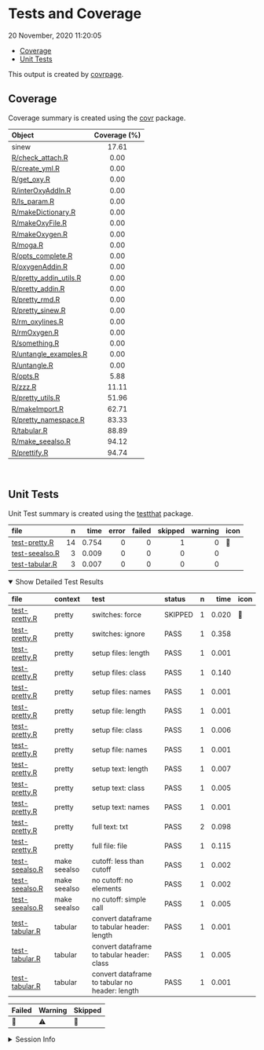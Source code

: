 Tests and Coverage
================
20 November, 2020 11:20:05

  - [Coverage](#coverage)
  - [Unit Tests](#unit-tests)

This output is created by
[covrpage](https://github.com/metrumresearchgroup/covrpage).

## Coverage

Coverage summary is created using the
[covr](https://github.com/r-lib/covr) package.

| Object                                                | Coverage (%) |
| :---------------------------------------------------- | :----------: |
| sinew                                                 |    17.61     |
| [R/check\_attach.R](../R/check_attach.R)              |     0.00     |
| [R/create\_yml.R](../R/create_yml.R)                  |     0.00     |
| [R/get\_oxy.R](../R/get_oxy.R)                        |     0.00     |
| [R/interOxyAddIn.R](../R/interOxyAddIn.R)             |     0.00     |
| [R/ls\_param.R](../R/ls_param.R)                      |     0.00     |
| [R/makeDictionary.R](../R/makeDictionary.R)           |     0.00     |
| [R/makeOxyFile.R](../R/makeOxyFile.R)                 |     0.00     |
| [R/makeOxygen.R](../R/makeOxygen.R)                   |     0.00     |
| [R/moga.R](../R/moga.R)                               |     0.00     |
| [R/opts\_complete.R](../R/opts_complete.R)            |     0.00     |
| [R/oxygenAddin.R](../R/oxygenAddin.R)                 |     0.00     |
| [R/pretty\_addin\_utils.R](../R/pretty_addin_utils.R) |     0.00     |
| [R/pretty\_addin.R](../R/pretty_addin.R)              |     0.00     |
| [R/pretty\_rmd.R](../R/pretty_rmd.R)                  |     0.00     |
| [R/pretty\_sinew.R](../R/pretty_sinew.R)              |     0.00     |
| [R/rm\_oxylines.R](../R/rm_oxylines.R)                |     0.00     |
| [R/rmOxygen.R](../R/rmOxygen.R)                       |     0.00     |
| [R/something.R](../R/something.R)                     |     0.00     |
| [R/untangle\_examples.R](../R/untangle_examples.R)    |     0.00     |
| [R/untangle.R](../R/untangle.R)                       |     0.00     |
| [R/opts.R](../R/opts.R)                               |     5.88     |
| [R/zzz.R](../R/zzz.R)                                 |    11.11     |
| [R/pretty\_utils.R](../R/pretty_utils.R)              |    51.96     |
| [R/makeImport.R](../R/makeImport.R)                   |    62.71     |
| [R/pretty\_namespace.R](../R/pretty_namespace.R)      |    83.33     |
| [R/tabular.R](../R/tabular.R)                         |    88.89     |
| [R/make\_seealso.R](../R/make_seealso.R)              |    94.12     |
| [R/prettify.R](../R/prettify.R)                       |    94.74     |

<br>

## Unit Tests

Unit Test summary is created using the
[testthat](https://github.com/r-lib/testthat) package.

| file                                      |  n |  time | error | failed | skipped | warning | icon |
| :---------------------------------------- | -: | ----: | ----: | -----: | ------: | ------: | :--- |
| [test-pretty.R](testthat/test-pretty.R)   | 14 | 0.754 |     0 |      0 |       1 |       0 | 🔶    |
| [test-seealso.R](testthat/test-seealso.R) |  3 | 0.009 |     0 |      0 |       0 |       0 |      |
| [test-tabular.R](testthat/test-tabular.R) |  3 | 0.007 |     0 |      0 |       0 |       0 |      |

<details open>

<summary> Show Detailed Test Results </summary>

| file                                            | context      | test                                           | status  | n |  time | icon |
| :---------------------------------------------- | :----------- | :--------------------------------------------- | :------ | -: | ----: | :--- |
| [test-pretty.R](testthat/test-pretty.R#L9)      | pretty       | switches: force                                | SKIPPED | 1 | 0.020 | 🔶    |
| [test-pretty.R](testthat/test-pretty.R#L26)     | pretty       | switches: ignore                               | PASS    | 1 | 0.358 |      |
| [test-pretty.R](testthat/test-pretty.R#)        | pretty       | setup files: length                            | PASS    | 1 | 0.001 |      |
| [test-pretty.R](testthat/test-pretty.R#)        | pretty       | setup files: class                             | PASS    | 1 | 0.140 |      |
| [test-pretty.R](testthat/test-pretty.R#)        | pretty       | setup files: names                             | PASS    | 1 | 0.001 |      |
| [test-pretty.R](testthat/test-pretty.R#)        | pretty       | setup file: length                             | PASS    | 1 | 0.001 |      |
| [test-pretty.R](testthat/test-pretty.R#)        | pretty       | setup file: class                              | PASS    | 1 | 0.006 |      |
| [test-pretty.R](testthat/test-pretty.R#)        | pretty       | setup file: names                              | PASS    | 1 | 0.001 |      |
| [test-pretty.R](testthat/test-pretty.R#)        | pretty       | setup text: length                             | PASS    | 1 | 0.007 |      |
| [test-pretty.R](testthat/test-pretty.R#)        | pretty       | setup text: class                              | PASS    | 1 | 0.005 |      |
| [test-pretty.R](testthat/test-pretty.R#)        | pretty       | setup text: names                              | PASS    | 1 | 0.001 |      |
| [test-pretty.R](testthat/test-pretty.R#L69)     | pretty       | full text: txt                                 | PASS    | 2 | 0.098 |      |
| [test-pretty.R](testthat/test-pretty.R#L80_L82) | pretty       | full file: file                                | PASS    | 1 | 0.115 |      |
| [test-seealso.R](testthat/test-seealso.R#)      | make seealso | cutoff: less than cutoff                       | PASS    | 1 | 0.002 |      |
| [test-seealso.R](testthat/test-seealso.R#)      | make seealso | no cutoff: no elements                         | PASS    | 1 | 0.002 |      |
| [test-seealso.R](testthat/test-seealso.R#)      | make seealso | no cutoff: simple call                         | PASS    | 1 | 0.005 |      |
| [test-tabular.R](testthat/test-tabular.R#)      | tabular      | convert dataframe to tabular header: length    | PASS    | 1 | 0.001 |      |
| [test-tabular.R](testthat/test-tabular.R#)      | tabular      | convert dataframe to tabular header: class     | PASS    | 1 | 0.005 |      |
| [test-tabular.R](testthat/test-tabular.R#)      | tabular      | convert dataframe to tabular no header: length | PASS    | 1 | 0.001 |      |

| Failed | Warning | Skipped |
| :----- | :------ | :------ |
| 🛑      | ⚠️      | 🔶       |

</details>

<details>

<summary> Session Info </summary>

| Field    | Value                             |                                                                                                                                                                                                                                                               |
| :------- | :-------------------------------- | :------------------------------------------------------------------------------------------------------------------------------------------------------------------------------------------------------------------------------------------------------------ |
| Version  | R version 4.0.3 (2020-10-10)      |                                                                                                                                                                                                                                                               |
| Platform | x86\_64-apple-darwin17.0 (64-bit) | <a href="https://github.com/yonicd/sinew/commit/e80ab444c877a0a2133cfc3cc02057236be329c7/checks" target="_blank"><span title="Built on Github Actions">![](https://github.com/metrumresearchgroup/covrpage/blob/actions/inst/logo/gh.png?raw=true)</span></a> |
| Running  | macOS Catalina 10.15.7            |                                                                                                                                                                                                                                                               |
| Language | en\_US                            |                                                                                                                                                                                                                                                               |
| Timezone | UTC                               |                                                                                                                                                                                                                                                               |

| Package  | Version |
| :------- | :------ |
| testthat | 3.0.0   |
| covr     | 3.3.2   |
| covrpage | 0.0.71  |

</details>

<!--- Final Status : skipped/warning --->
